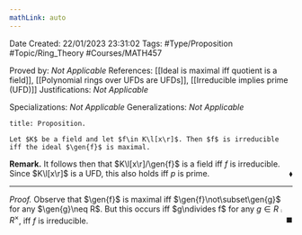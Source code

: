 ```yaml
---
mathLink: auto
---
```


<div class="topSpace"></div>

Date Created: 22/01/2023 23:31:02
Tags: #Type/Proposition #Topic/Ring_Theory #Courses/MATH457

Proved by: <i>Not Applicable</i>
References: [[Ideal is maximal iff quotient is a field]], [[Polynomial rings over UFDs are UFDs]], [[Irreducible implies prime (UFD)]]
Justifications: <i>Not Applicable</i>

Specializations: <i>Not Applicable</i>
Generalizations: <i>Not Applicable</i>

``` ad-Proposition
title: Proposition.

Let $K$ be a field and let $f\in K\l[x\r]$. Then $f$ is irreducible iff the ideal $\gen{f}$ is maximal.

```

<b>Remark.</b> It follows then that $K\l[x\r]/\gen{f}$ is a field iff $f$ is irreducible. Since $K\l[x\r]$ is a UFD, this also holds iff $p$ is prime.<span style="float:right;">$\blacklozenge$</span>

---

<i>Proof.</i> Observe that $\gen{f}$ is maximal iff $\gen{f}\not\subset\gen{g}$ for any $\gen{g}\neq R$. But this occurs iff $g\ndivides f$ for any $g\in R\comp R^\times$, iff $f$ is irreducible.<span style="float:right;">$\blacksquare$</span>
